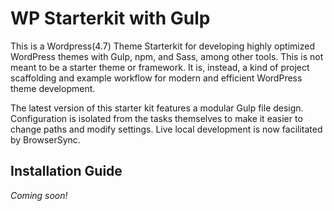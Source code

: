 <h1>WP Starterkit with Gulp</h1>
<p>This is a Wordpress(4.7) Theme Starterkit for developing highly optimized WordPress themes with Gulp, npm, and Sass, among other tools. This is not meant to be a starter theme or framework. It is, instead, a kind of project scaffolding and example workflow for modern and efficient WordPress theme development.</p>

<p>The latest version of this starter kit features a modular Gulp file design. Configuration is isolated from the tasks themselves to make it easier to change paths and modify settings. Live local development is now facilitated by BrowserSync.</p>

<h2>Installation Guide</h2>
<em>Coming soon!</em>
